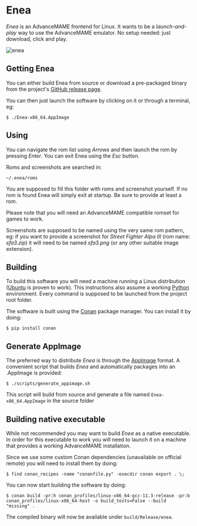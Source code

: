 # Enea
*Enea* is an AdvanceMAME frontend for Linux. It wants to be a *launch-and-play* way to use the AdvanceMAME emulator. No setup needed: just download, click and play.

![enea](https://i.ibb.co/KmNmqRf/enea-v0-1-0.png)

## Getting Enea
You can either build Enea from source or download a pre-packaged binary from the project's [GitHub release page](https://github.com/Slashcash/enea/releases/latest).

You can then just launch the software by clicking on it or through a terminal, eg:

`$ ./Enea-x86_64.AppImage`

## Using
You can navigate the rom list using *Arrows* and then launch the rom by pressing *Enter*. You can exit Enea using the *Esc* button.

Roms and screenshots are searched in:

`~/.enea/roms`

You are supposed to fill this folder with roms and screenshot yourself. If no rom is found Enea will simply exit at startup. Be sure to provide at least a rom.

Please note that you will need an AdvanceMAME compatible romset for games to work.

Screenshots are supposed to be named using the very same rom pattern, eg:
if you want to provide a screenshot for *Street Fighter Alpa III* (rom name: *sfa3.zip*) it will need to be named *sfa3.png* (or any other suitable image extension).

## Building
To build this software you will need a machine running a Linux distribution ([Ubuntu](https://ubuntu.com/download) is proven to work). This instructions also assume a working [Python](https://www.python.org/) environment. Every command is supposed to be launched from the project root folder.

The software is built using the [Conan](https://conan.io/) package manager. You can install it by doing:

`$ pip install conan`

## Generate AppImage
The preferred way to distribute *Enea* is through the [AppImage](https://appimage.org/) format. A convenient script that builds *Enea* and automatically packages into an .AppImage is provided:

`$ ./scripts/generate_appimage.sh`

This script will build from source and generate a file named `Enea-x86_64.AppImage` in the source folder

## Building native executable

While not recommended you may want to build *Enea* as a native executable. In order for this executable to work you will need to launch it on a machine that provides a working AdvanceMAME installation.

Since we use some custom Conan dependencies (unavailable on official remote) you will need to install them by doing:

`$ find conan_recipes -name "conanfile.py" -execdir conan export . \;`

You can now start building the software by doing:

`$ conan build -pr:h conan_profiles/linux-x86_64-gcc-11.3-release -pr:b conan_profiles/linux-x86_64-host -o build_tests=False --build "missing" .`

The compiled binary will now be available under `build/Release/enea`.
